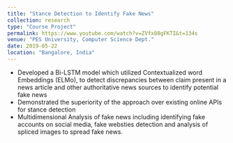 ```yaml
---
title: "Stance Detection to Identify Fake News"
collection: research
type: "Course Project"
permalink: https://www.youtube.com/watch?v=ZVfx08gFKTI&t=134s
venue: "PES University, Computer Science Dept."
date: 2019-05-22
location: "Bangalore, India"
---
```

- Developed a Bi-LSTM model which utilized Contextualized word Embeddings (ELMo), to detect discrepancies between claim present in a news article and other authoritative news sources to identify potential fake news
- Demonstrated the superiority of the approach over existing online APIs for stance detection
- Multidimensional Analysis of fake news including identifying fake accounts on social media, fake websties detection and analysis of spliced images to spread fake news.
